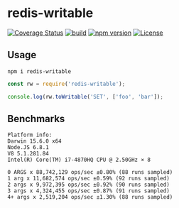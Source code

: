 # redis-writable

[![Coverage Status](https://coveralls.io/repos/github/Salakar/redis-writable/badge.svg?branch=master)](https://coveralls.io/github/Salakar/redis-writable?branch=master)
[![build](https://travis-ci.org/Salakar/redis-writable.svg)](https://travis-ci.org/Salakar/redis-writable)
[![npm version](https://img.shields.io/npm/v/redis-writable.svg)](https://www.npmjs.com/package/redis-writable)
[![License](https://img.shields.io/npm/l/redis-writable.svg)](/LICENSE)


## Usage
`npm i redis-writable`

```javascript
const rw = require('redis-writable');

console.log(rw.toWritable('SET', ['foo', 'bar']);
```


## Benchmarks
    Platform info:
    Darwin 15.6.0 x64
    Node.JS 6.8.1
    V8 5.1.281.84
    Intel(R) Core(TM) i7-4870HQ CPU @ 2.50GHz × 8

    0 ARGS x 88,742,129 ops/sec ±0.80% (88 runs sampled)
    1 arg x 11,682,574 ops/sec ±0.59% (92 runs sampled)
    2 args x 9,972,395 ops/sec ±0.92% (90 runs sampled)
    3 args x 4,324,455 ops/sec ±0.87% (91 runs sampled)
    4+ args x 2,519,204 ops/sec ±1.30% (88 runs sampled)
